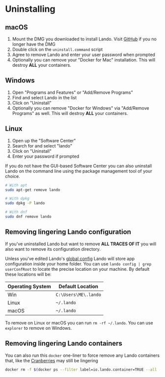 # Uninstalling

## macOS

1. Mount the DMG you downloaded to install Lando. Visit [GitHub](https://github.com/lando/lando/releases) if you no longer have the DMG
2. Double click on the `uninstall.command` script
3. Agree to remove Lando and enter your user password when prompted
4. Optionally you can remove your "Docker for Mac" installation. This will destroy **ALL** your containers.

## Windows

1. Open "Programs and Features" or "Add/Remove Programs"
2. Find and select Lando in the list
3. Click on "Uninstall"
4. Optionally you can remove "Docker for Windows" via "Add/Remove Programs" as well. This will destroy **ALL** your containers.

## Linux

1. Open up the "Software Center"
2. Search for and select "lando"
3. Click on "Uninstall"
4. Enter your password if prompted

If you do not have the GUI-based Software Center you can also uninstall Lando on the command line using the package management tool of your choice.

```bash
# With apt
sudo apt-get remove lando

# With dpkg
sudo dpkg -P lando

# With dnf
sudo dnf remove lando
```

## Removing lingering Lando configuration

If you've uninstalled Lando but want to remove **ALL TRACES OF IT** you will also want to remove its configuration directory.

Unless you've edited Lando's [global config](./../config/config.md) Lando will store app configuration inside your home folder. You can use `lando config | grep userConfRoot` to locate the precise location on your machine. By default these locations will be:

| Operating System | Default Location |
| -- | -- |
| Win | `C:\Users\ME\.lando` |
| Linux | `~/.lando` |
| macOS | `~/.lando` |

To remove on Linux or macOS you can run `rm -rf ~/.lando`. You can use `explorer` to remove on Windows.

## Removing lingering Lando containers

You can also run this `docker` one-liner to force remove any Lando containers that, like the [Cranberries](https://www.youtube.com/watch?v=G6Kspj3OO0s) may still be lingering

```bash
docker rm -f $(docker ps --filter label=io.lando.container=TRUE --all -q)
```
